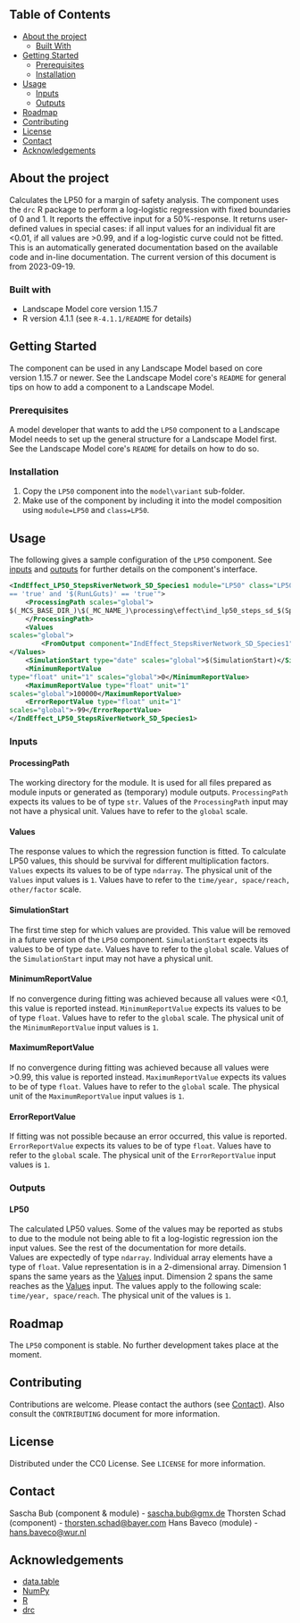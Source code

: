 ## Table of Contents

* [About the project](#about-the-project)
    * [Built With](#built-with)
* [Getting Started](#getting-started)
    * [Prerequisites](#prerequisites)
    * [Installation](#installation)
* [Usage](#usage)
    * [Inputs](#inputs)
    * [Outputs](#outputs)
* [Roadmap](#roadmap)
* [Contributing](#contributing)
* [License](#license)
* [Contact](#contact)
* [Acknowledgements](#acknowledgements)

## About the project

Calculates the LP50 for a margin of safety analysis. The component uses the `drc` R package to perform a
log-logistic regression with fixed boundaries of 0 and 1. It reports the effective input for a 50%-response. It
returns user-defined values in special cases: if all input values for an individual fit are <0.01, if all values
are >0.99, and if a log-logistic curve could not be fitted.  
This is an automatically generated documentation based on the available code and in-line documentation. The current
version of this document is from 2023-09-19.

### Built with

* Landscape Model core version 1.15.7
* R version 4.1.1 (see `R-4.1.1/README` for details)

## Getting Started

The component can be used in any Landscape Model based on core version 1.15.7 or newer. See the Landscape
Model core's `README` for general tips on how to add a component to a Landscape Model.

### Prerequisites

A model developer that wants to add the `LP50` component to a Landscape Model needs to set up the general
structure for a Landscape Model first. See the Landscape Model core's `README` for details on how to do so.

### Installation

1. Copy the `LP50` component into the `model\variant` sub-folder.
2. Make use of the component by including it into the model composition using `module=LP50` and
   `class=LP50`.

## Usage

The following gives a sample configuration of the `LP50` component. See [inputs](#inputs) and
[outputs](#outputs) for further details on the component's interface.

```xml
<IndEffect_LP50_StepsRiverNetwork_SD_Species1 module="LP50" class="LP50" enabled_expression="'$(RunStepsRiverNetwork)'
== 'true' and '$(RunLGuts)' == 'true'">
    <ProcessingPath scales="global">
$(_MCS_BASE_DIR_)\$(_MC_NAME_)\processing\effect\ind_lp50_steps_sd_$(Species1)
    </ProcessingPath>
    <Values
scales="global">
        <FromOutput component="IndEffect_StepsRiverNetwork_SD_Species1" output="GutsSurvivalReaches" />
</Values>
    <SimulationStart type="date" scales="global">$(SimulationStart)</SimulationStart>
    <MinimumReportValue
type="float" unit="1" scales="global">0</MinimumReportValue>
    <MaximumReportValue type="float" unit="1"
scales="global">100000</MaximumReportValue>
    <ErrorReportValue type="float" unit="1"
scales="global">-99</ErrorReportValue>
</IndEffect_LP50_StepsRiverNetwork_SD_Species1>
```

### Inputs

#### ProcessingPath

The working directory for the module. It is used for all files prepared as module inputs or generated as (temporary)
module outputs.
`ProcessingPath` expects its values to be of type `str`.
Values of the `ProcessingPath` input may not have a physical unit.
Values have to refer to the `global` scale.

#### Values

The response values to which the regression function is fitted. To calculate LP50 values, this should be survival for
different multiplication factors.
`Values` expects its values to be of type `ndarray`.
The physical unit of the `Values` input values is `1`.
Values have to refer to the `time/year, space/reach, other/factor` scale.

#### SimulationStart

The first time step for which values are provided. This value will be removed in a future version of the `LP50`
component.
`SimulationStart` expects its values to be of type `date`.
Values have to refer to the `global` scale.
Values of the `SimulationStart` input may not have a physical unit.

#### MinimumReportValue

If no convergence during fitting was achieved because all values were <0.1, this value is reported instead.
`MinimumReportValue` expects its values to be of type `float`.
Values have to refer to the `global` scale.
The physical unit of the `MinimumReportValue` input values is `1`.

#### MaximumReportValue

If no convergence during fitting was achieved because all values were >0.99, this value is reported instead.
`MaximumReportValue` expects its values to be of type `float`.
Values have to refer to the `global` scale.
The physical unit of the `MaximumReportValue` input values is `1`.

#### ErrorReportValue

If fitting was not possible because an error occurred, this value is reported.
`ErrorReportValue` expects its values to be of type `float`.
Values have to refer to the `global` scale.
The physical unit of the `ErrorReportValue` input values is `1`.

### Outputs
#### LP50
The calculated LP50 values. Some of the values may be reported as stubs to due to the module not being able to fit a log-logistic regression ion the input values. See the rest of the documentation for more details.  
Values are expectedly of type `ndarray`.
Individual array elements have a type of `float`.
Value representation is in a 2-dimensional array.
Dimension 1 spans the same years as the [Values](#Values) input.
Dimension 2 spans the same reaches as the [Values](#Values) input.
The values apply to the following scale: `time/year, space/reach`.
The physical unit of the values is `1`.

## Roadmap

The `LP50` component is stable. No further development takes place at the moment.

## Contributing

Contributions are welcome. Please contact the authors (see [Contact](#contact)). Also consult the `CONTRIBUTING`
document for more information.

## License

Distributed under the CC0 License. See `LICENSE` for more information.

## Contact

Sascha Bub (component & module) - sascha.bub@gmx.de
Thorsten Schad (component) - thorsten.schad@bayer.com
Hans Baveco (module) - hans.baveco@wur.nl

## Acknowledgements

* [data.table](https://cran.r-project.org/web/packages/data.table)
* [NumPy](https://numpy.org)
* [R](https://cran.r-project.org)
* [drc](https://cran.r-project.org/web/packages/drc/index.html)
